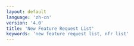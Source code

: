 ```yaml
---
layout: default
language: 'zh-cn'
version: '4.0'
title: 'New Feature Request List'
keywords: 'new feature request list, nfr list'
---
```


